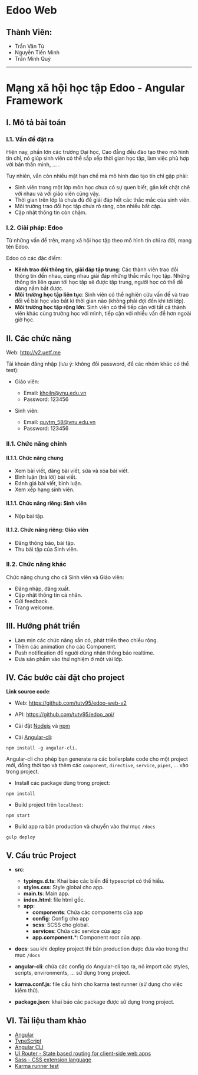 # Edoo Web

## Thành Viên:
- Trần Văn Tú
- Nguyễn Tiến Minh
- Trần Minh Quý

------------------------

# Mạng xã hội học tập Edoo - Angular Framework

## I. Mô tả bài toán

### I.1. Vấn đề đặt ra

Hiện nay, phần lớn các trường Đại học, Cao đẳng đều đào tạo theo mô hình tín chỉ, nó giúp sinh viên có thể sắp xếp thời gian học tập, làm việc phù hợp với bản thân mình, ... .


Tuy nhiên, vẫn còn nhiều mặt hạn chế mà mô hình đào tạo tín chỉ gặp phải:

- Sinh viên trong một lớp môn học chưa có sự quen biết, gắn kết chặt chẽ với nhau và với giáo viên cũng vậy.
- Thời gian trên lớp là chưa đủ để giải đáp hết các thắc mắc của sinh viên.
- Môi trường trao đổi học tập chưa rõ ràng, còn nhiều bất cập.
- Cập nhật thông tin còn chậm.

### I.2. Giải pháp: Edoo

Từ những vấn đề trên, mạng xã hội học tập theo mô hình tín chỉ ra đời, mang tên Edoo.

Edoo có các đặc điểm:

- **Kênh trao đổi thông tin, giải đáp tập trung**: Các thành viên trao đổi thông tin đến nhau, cùng nhau giải đáp những thắc mắc học tập. Những thông tin liên quan tới học tập sẽ được tập trung, người học có thể dễ dàng nắm bắt được.
- **Môi trường học tập liên tục**: Sinh viên có thể nghiên cứu vấn đề và trao đổi về bài học vào bất kì thời gian nào (không phải đợi đến khi tới lớp).
- **Môi trường học tập rộng lớn**: Sinh viên có thể tiếp cận với tất cả thành viên khác cùng trường học với mình, tiếp cận với nhiều vấn đề hơn ngoài giờ học.


## II. Các chức năng

Web: http://v2.uetf.me

Tài khoản đăng nhập (lưu ý: không đổi password, để các nhóm khác có thể test):

- Giáo viên:

  + Email: khoiln@vnu.edu.vn
  + Password: 123456

- Sinh viên:

	+ Email: quytm_58@vnu.edu.vn
	+ Password: 123456

### II.1. Chức năng chính

#### II.1.1. Chức năng chung

- Xem bài viết, đăng bài viết, sửa và xóa bài viết.
- Bình luận (trả lời) bài viết.
- Đánh giá bài viết, bình luận.
- Xem xếp hạng sinh viên.

#### II.1.1. Chức năng riêng: Sinh viên

- Nộp bài tập.

#### II.1.2. Chức năng riêng: Giáo viên

- Đăng thông báo, bài tập.
- Thu bài tập của Sinh viên.

### II.2. Chức năng khác

Chức năng chung cho cả Sinh viên và Giáo viên:

- Đăng nhập, đăng xuất.
- Cập nhật thông tin cá nhân.
- Gửi feedback.
- Trang welcome.

## III. Hướng phát triển

- Làm mịn các chức năng sẵn có, phát triển theo chiều rộng.
- Thêm các animation cho các Component.
- Push notification để người dùng nhận thông báo realtime.
- Đưa sản phẩm vào thử nghiệm ở một vài lớp.

## IV. Các bước cài đặt cho project

**Link source code**:
- Web: https://github.com/tutv95/edoo-web-v2
- API: https://github.com/tutv95/edoo_api/

- Cài đặt [Nodejs](https://nodejs.org/en) và [npm](http://blog.npmjs.org/post/85484771375/how-to-install-npm)
- Cài [Angular-cli](https://github.com/angular/angular-cli):

```
npm install -g angular-cli.
```

Angular-cli cho phép bạn generate ra các boilerplate code cho một project mới, đồng thời tạo và thêm các `component`, `directive`, `service`, `pipes`, ... vào trong project.


- Install các package dùng trong project:

```
npm install
```

- Build project trên `localhost`:

```
npm start
```

- Build app ra bản production và chuyển vào thư mục `/docs`

```
gulp deploy
```

## V. Cấu trúc Project

- **src**:
	- **typings.d.ts**: Khai báo các biến để typescript có thể hiểu.
	- **styles.css**: Style global cho app.
	- **main.ts**: Main app.
	- **index.html**: file html gốc.
	- **app**:
		- **components**: Chứa các components của app
		- **config**: Config cho app
		- **scss**: SCSS cho global.
		- **services**: Chứa các service của app
		- **app.component.***: Component root của app.

- **docs**: sau khi deploy project thì bản production được đưa vào trong thư mục `/docs`
- **angular-cli**: chứa các config do Angular-cli tạo ra, nó import các styles, scripts, environments, ... sử dụng trong project.
- **karma.conf.js**: file cấu hình cho karma test runner (sử dụng cho việc kiểm thử).
- **package.json**: khai báo các package được sử dụng trong project.


## VI. Tài liệu tham khảo

- [Angular](https://angular.io/)
- [TypeScript](https://www.typescriptlang.org/)
- [Angular CLI](https://github.com/angular/angular-cli)
- [UI Router - State based routing for client-side web apps ](https://ui-router.github.io/)
- [Sass - CSS extension language](http://sass-lang.com/)
- [Karma runner test](https://karma-runner.github.io/)